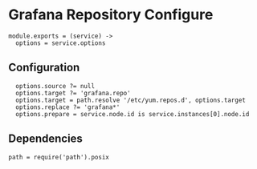 
# Grafana Repository Configure

    module.exports = (service) ->
      options = service.options

## Configuration

      options.source ?= null
      options.target ?= 'grafana.repo'
      options.target = path.resolve '/etc/yum.repos.d', options.target
      options.replace ?= 'grafana*'
      options.prepare = service.node.id is service.instances[0].node.id

## Dependencies

    path = require('path').posix
